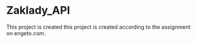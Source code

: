 # Zaklady_API

This project is created this project is created according to the assignment on engeto.com.
